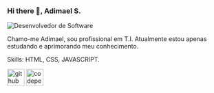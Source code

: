 ### Hi there 👋, Adimael S.
![Desenvolvedor de Software](https://uploaddeimagens.com.br/images/003/241/083/full/modelo2.png?1620919639)

Chamo-me Adimael, sou profissional em T.I.
Atualmente estou apenas estudando e aprimorando meu conhecimento.


Skills: HTML, CSS, JAVASCRIPT.



[<img src='https://cdn.jsdelivr.net/npm/simple-icons@3.0.1/icons/github.svg' alt='github' height='40'>](https://github.com/https://github.com/adimael)  [<img src='https://cdn.jsdelivr.net/npm/simple-icons@3.0.1/icons/codepen.svg' alt='codepen' height='40'>](https://codepen.io/https://codepen.io/adimael)  

